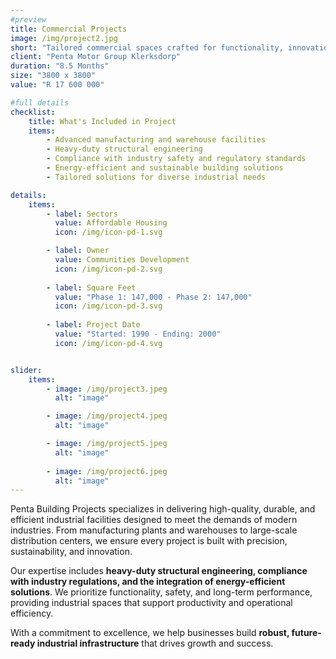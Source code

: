 ```yaml
---
#preview
title: Commercial Projects
image: /img/project2.jpg
short: "Tailored commercial spaces crafted for functionality, innovation, and enhanced customer experience."
client: "Penta Motor Group Klerksdorp"
duration: "8.5 Months"
size: "3800 x 3800"
value: "R 17 600 000"

#full details
checklist:
    title: What's Included in Project
    items:
        - Advanced manufacturing and warehouse facilities
        - Heavy-duty structural engineering
        - Compliance with industry safety and regulatory standards
        - Energy-efficient and sustainable building solutions
        - Tailored solutions for diverse industrial needs

details:
    items:
        - label: Sectors
          value: Affordable Housing
          icon: /img/icon-pd-1.svg

        - label: Owner
          value: Communities Development
          icon: /img/icon-pd-2.svg
        
        - label: Square Feet
          value: "Phase 1: 147,000 - Phase 2: 147,000"
          icon: /img/icon-pd-3.svg
        
        - label: Project Date
          value: "Started: 1990 - Ending: 2000"
          icon: /img/icon-pd-4.svg


slider: 
    items:
        - image: /img/project3.jpeg
          alt: "image"

        - image: /img/project4.jpeg
          alt: "image"

        - image: /img/project5.jpeg
          alt: "image"
        
        - image: /img/project6.jpeg
          alt: "image"
---
```


Penta Building Projects specializes in delivering high-quality, durable, and efficient industrial facilities designed to meet the demands of modern industries. From manufacturing plants and warehouses to large-scale distribution centers, we ensure every project is built with precision, sustainability, and innovation.

Our expertise includes **heavy-duty structural engineering, compliance with industry regulations, and the integration of energy-efficient solutions**. We prioritize functionality, safety, and long-term performance, providing industrial spaces that support productivity and operational efficiency.

With a commitment to excellence, we help businesses build **robust, future-ready industrial infrastructure** that drives growth and success.